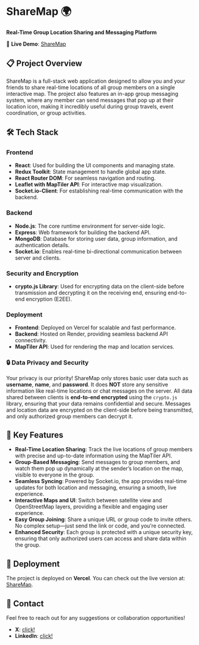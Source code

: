 # **ShareMap** 🌍  
**Real-Time Group Location Sharing and Messaging Platform**

🚀 **Live Demo**: [ShareMap](https://sharemap.vercel.app)


## **📋 Project Overview**  
ShareMap is a full-stack web application designed to allow you and your friends to share real-time locations of all group members on a single interactive map. The project also features an in-app group messaging system, where any member can send messages that pop up at their location icon, making it incredibly useful during group travels, event coordination, or group activities.


## **🛠️ Tech Stack**

### **Frontend**  
- **React**: Used for building the UI components and managing state.
- **Redux Toolkit**: State management to handle global app state.
- **React Router DOM**: For seamless navigation and routing.
- **Leaflet with MapTiler API**: For interactive map visualization.
- **Socket.io-Client**: For establishing real-time communication with the backend.

### **Backend**  
- **Node.js**: The core runtime environment for server-side logic.
- **Express**: Web framework for building the backend API.
- **MongoDB**: Database for storing user data, group information, and authentication details.
- **Socket.io**: Enables real-time bi-directional communication between server and clients.

### **Security and Encryption**  
- **crypto.js Library**: Used for encrypting data on the client-side before transmission and decrypting it on the receiving end, ensuring end-to-end encryption (E2EE).

### **Deployment**  
- **Frontend**: Deployed on Vercel for scalable and fast performance.
- **Backend**: Hosted on Render, providing seamless backend API connectivity.
- **MapTiler API**: Used for rendering the map and location services.
  

### **🔒 Data Privacy and Security**  
Your privacy is our priority! ShareMap only stores basic user data such as **username**, **name**, and **password**. It does **NOT** store any sensitive information like real-time locations or chat messages on the server. All data shared between clients is **end-to-end encrypted** using the `crypto.js` library, ensuring that your data remains confidential and secure. Messages and location data are encrypted on the client-side before being transmitted, and only authorized group members can decrypt it.


## **🎯 Key Features**  
- **Real-Time Location Sharing**: Track the live locations of group members with precise and up-to-date information using the MapTiler API.
- **Group-Based Messaging**: Send messages to group members, and watch them pop up dynamically at the sender’s location on the map, visible to everyone in the group.
- **Seamless Syncing**: Powered by Socket.io, the app provides real-time updates for both location and messaging, ensuring a smooth, live experience.
- **Interactive Maps and UI**: Switch between satellite view and OpenStreetMap layers, providing a flexible and engaging user experience.
- **Easy Group Joining**: Share a unique URL or group code to invite others. No complex setup—just send the link or code, and you’re connected.
- **Enhanced Security**: Each group is protected with a unique security key, ensuring that only authorized users can access and share data within the group.


## **🚀 Deployment**  
The project is deployed on **Vercel**. You can check out the live version at: [ShareMap](https://sharemap.vercel.app).


## **📧 Contact**  
Feel free to reach out for any suggestions or collaboration opportunities!

- **X**: [click!](https://x.com/shsa_X)
- **LinkedIn**: [click!](https://linkedin.com/in/shsax)
